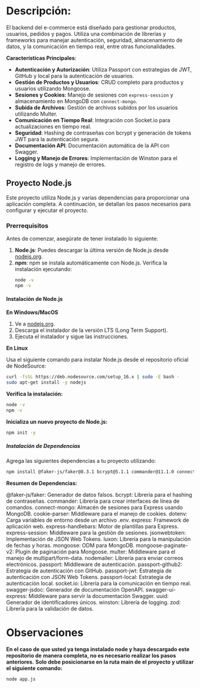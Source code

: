 # Descripción:
El backend del e-commerce está diseñado para gestionar productos, usuarios, pedidos y pagos. Utiliza una combinación de librerías y frameworks para manejar autenticación, seguridad, almacenamiento de datos, y la comunicación en tiempo real, entre otras funcionalidades.

**Características Principales**:
- **Autenticación y Autorización**: Utiliza Passport con estrategias de JWT, GitHub y local para la autenticación de usuarios.
- **Gestión de Productos y Usuarios**: CRUD completo para productos y usuarios utilizando Mongoose.
- **Sesiones y Cookies**: Manejo de sesiones con `express-session` y almacenamiento en MongoDB con `connect-mongo`.
- **Subida de Archivos**: Gestión de archivos subidos por los usuarios utilizando Multer.
- **Comunicación en Tiempo Real**: Integración con Socket.io para actualizaciones en tiempo real.
- **Seguridad**: Hashing de contraseñas con bcrypt y generación de tokens JWT para la autenticación segura.
- **Documentación API**: Documentación automática de la API con Swagger.
- **Logging y Manejo de Errores**: Implementación de Winston para el registro de logs y manejo de errores.

## Proyecto Node.js

Este proyecto utiliza Node.js y varias dependencias para proporcionar una aplicación completa. A continuación, se detallan los pasos necesarios para configurar y ejecutar el proyecto.

### Prerrequisitos

Antes de comenzar, asegúrate de tener instalado lo siguiente:

1. **Node.js**: Puedes descargar la última versión de Node.js desde [nodejs.org](https://nodejs.org/).
2. **npm**: npm se instala automáticamente con Node.js. Verifica la instalación ejecutando:
    ```sh
    node -v
    npm -v
    ```

#### Instalación de Node.js

**En Windows/MacOS**

1. Ve a [nodejs.org](https://nodejs.org/).
2. Descarga el instalador de la versión LTS (Long Term Support).
3. Ejecuta el instalador y sigue las instrucciones.

**En Linux**

Usa el siguiente comando para instalar Node.js desde el repositorio oficial de NodeSource:

```sh
curl -fsSL https://deb.nodesource.com/setup_16.x | sudo -E bash -
sudo apt-get install -y nodejs
```

**Verifica la instalación:**
```sh
node -v
npm -v
```

**Inicializa un nuevo proyecto de Node.js:**
```sh
npm init -y
```

##### Instalación de Dependencias
Agrega las siguientes dependencias a tu proyecto utilizando:
```sh
npm install @faker-js/faker@8.3.1 bcrypt@5.1.1 commander@11.1.0 connect-mongo@5.1.0 cookie-parser@1.4.6 dotenv@16.3.1 express@4.18.2 express-handlebars@7.1.2 express-session@1.17.3 jsonwebtoken@9.0.2 luxon@3.4.4 mongoose@8.0.0 mongoose-paginate-v2@1.7.4 multer@1.4.5-lts.1 nodemailer@6.9.8 passport@0.7.0 passport-github2@0.1.12 passport-jwt@4.0.1 passport-local@1.0.0 socket.io@4.7.2 swagger-jsdoc@6.2.8 swagger-ui-express@5.0.0 uuid@9.0.1 winston@3.11.0 zod@3.22.4
```
**Resumen de Dependencias:**

@faker-js/faker: Generador de datos falsos.
bcrypt: Librería para el hashing de contraseñas.
commander: Librería para crear interfaces de línea de comandos.
connect-mongo: Almacén de sesiones para Express usando MongoDB.
cookie-parser: Middleware para el manejo de cookies.
dotenv: Carga variables de entorno desde un archivo .env.
express: Framework de aplicación web.
express-handlebars: Motor de plantillas para Express.
express-session: Middleware para la gestión de sesiones.
jsonwebtoken: Implementación de JSON Web Tokens.
luxon: Librería para la manipulación de fechas y horas.
mongoose: ODM para MongoDB.
mongoose-paginate-v2: Plugin de paginación para Mongoose.
multer: Middleware para el manejo de multipart/form-data.
nodemailer: Librería para enviar correos electrónicos.
passport: Middleware de autenticación.
passport-github2: Estrategia de autenticación con GitHub.
passport-jwt: Estrategia de autenticación con JSON Web Tokens.
passport-local: Estrategia de autenticación local.
socket.io: Librería para la comunicación en tiempo real.
swagger-jsdoc: Generador de documentación OpenAPI.
swagger-ui-express: Middleware para servir la documentación Swagger.
uuid: Generador de identificadores únicos.
winston: Librería de logging.
zod: Librería para la validación de datos.

# Observaciones
**En el caso de que usted ya tenga instalado node y haya descargado este repositorio de** **manera completa, no es necesario realizar los pasos anteriores.**
**Solo debe posicionarse en la ruta main de el proyecto y utilizar el siguiente comando:**
```sh
node app.js
```
